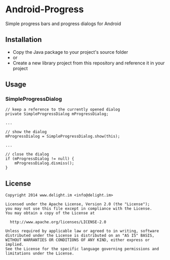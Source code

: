 # Android-Progress

Simple progress bars and progress dialogs for Android

## Installation

 * Copy the Java package to your project's source folder
 * or
 * Create a new library project from this repository and reference it in your project

## Usage

### SimpleProgressDialog

```
// keep a reference to the currently opened dialog
private SimpleProgressDialog mProgressDialog;

...

// show the dialog
mProgressDialog = SimpleProgressDialog.show(this);

...

// close the dialog
if (mProgressDialog != null) {
	mProgressDialog.dismiss();
}
```

## License

```
Copyright 2014 www.delight.im <info@delight.im>

Licensed under the Apache License, Version 2.0 (the "License");
you may not use this file except in compliance with the License.
You may obtain a copy of the License at

  http://www.apache.org/licenses/LICENSE-2.0

Unless required by applicable law or agreed to in writing, software
distributed under the License is distributed on an "AS IS" BASIS,
WITHOUT WARRANTIES OR CONDITIONS OF ANY KIND, either express or implied.
See the License for the specific language governing permissions and
limitations under the License.
```